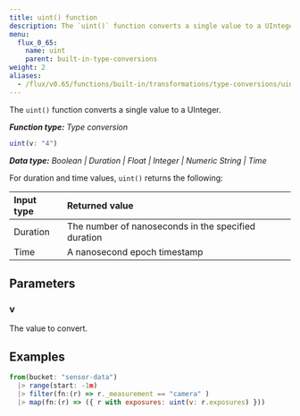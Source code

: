 ```yaml
---
title: uint() function
description: The `uint()` function converts a single value to a UInteger.
menu:
  flux_0_65:
    name: uint
    parent: built-in-type-conversions
weight: 2
aliases:
  - /flux/v0.65/functions/built-in/transformations/type-conversions/uint/
---
```


The `uint()` function converts a single value to a UInteger.

_**Function type:** Type conversion_  

```js
uint(v: "4")
```

_**Data type:** Boolean | Duration | Float | Integer | Numeric String | Time_

For duration and time values, `uint()` returns the following:

| Input type | Returned value                                      |
|:---------- |:--------------                                      |
| Duration   | The number of nanoseconds in the specified duration |
| Time       | A nanosecond epoch timestamp                        |

## Parameters

### v
The value to convert.

## Examples
```js
from(bucket: "sensor-data")
  |> range(start: -1m)
  |> filter(fn:(r) => r._measurement == "camera" )
  |> map(fn:(r) => ({ r with exposures: uint(v: r.exposures) }))
```
